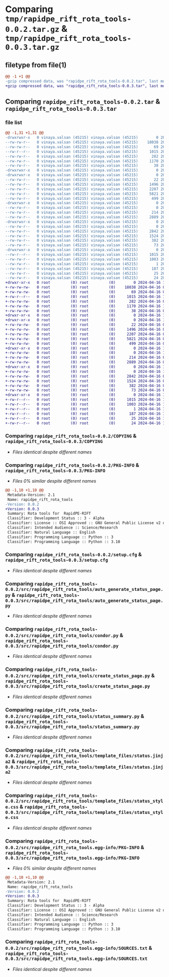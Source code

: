 # Comparing `tmp/rapidpe_rift_rota_tools-0.0.2.tar.gz` & `tmp/rapidpe_rift_rota_tools-0.0.3.tar.gz`

## filetype from file(1)

```diff
@@ -1 +1 @@
-gzip compressed data, was "rapidpe_rift_rota_tools-0.0.2.tar", last modified: Mon Mar 11 21:16:42 2024, max compression
+gzip compressed data, was "rapidpe_rift_rota_tools-0.0.3.tar", last modified: Tue Apr 16 19:28:33 2024, max compression
```

## Comparing `rapidpe_rift_rota_tools-0.0.2.tar` & `rapidpe_rift_rota_tools-0.0.3.tar`

### file list

```diff
@@ -1,31 +1,31 @@
-drwxrwxr-x   0 vinaya.valsan (45215) vinaya.valsan (45215)        0 2024-03-11 21:16:42.064595 rapidpe_rift_rota_tools-0.0.2/
--rw-rw-r--   0 vinaya.valsan (45215) vinaya.valsan (45215)    18038 2024-03-11 18:54:23.000000 rapidpe_rift_rota_tools-0.0.2/COPYING
--rw-rw-r--   0 vinaya.valsan (45215) vinaya.valsan (45215)       69 2024-03-11 00:09:53.000000 rapidpe_rift_rota_tools-0.0.2/MANIFEST.in
--rw-r--r--   0 vinaya.valsan (45215) vinaya.valsan (45215)     1015 2024-03-11 21:16:42.064595 rapidpe_rift_rota_tools-0.0.2/PKG-INFO
--rw-rw-r--   0 vinaya.valsan (45215) vinaya.valsan (45215)      282 2024-03-11 18:54:23.000000 rapidpe_rift_rota_tools-0.0.2/README.md
--rw-rw-r--   0 vinaya.valsan (45215) vinaya.valsan (45215)     1170 2024-03-11 21:16:42.066594 rapidpe_rift_rota_tools-0.0.2/setup.cfg
--rw-rw-r--   0 vinaya.valsan (45215) vinaya.valsan (45215)       38 2024-03-11 00:09:53.000000 rapidpe_rift_rota_tools-0.0.2/setup.py
-drwxrwxr-x   0 vinaya.valsan (45215) vinaya.valsan (45215)        0 2024-03-11 21:16:42.024594 rapidpe_rift_rota_tools-0.0.2/src/
-drwxrwxr-x   0 vinaya.valsan (45215) vinaya.valsan (45215)        0 2024-03-11 21:16:42.042594 rapidpe_rift_rota_tools-0.0.2/src/rapidpe_rift_rota_tools/
--rw-rw-r--   0 vinaya.valsan (45215) vinaya.valsan (45215)       22 2024-03-11 18:54:23.000000 rapidpe_rift_rota_tools-0.0.2/src/rapidpe_rift_rota_tools/__init__.py
--rw-rw-r--   0 vinaya.valsan (45215) vinaya.valsan (45215)     1496 2024-03-11 18:54:23.000000 rapidpe_rift_rota_tools-0.0.2/src/rapidpe_rift_rota_tools/auto_generate_status_page.py
--rw-rw-r--   0 vinaya.valsan (45215) vinaya.valsan (45215)     2207 2024-03-11 18:54:23.000000 rapidpe_rift_rota_tools-0.0.2/src/rapidpe_rift_rota_tools/condor.py
--rw-rw-r--   0 vinaya.valsan (45215) vinaya.valsan (45215)     5821 2024-03-11 18:54:23.000000 rapidpe_rift_rota_tools-0.0.2/src/rapidpe_rift_rota_tools/create_status_page.py
--rw-rw-r--   0 vinaya.valsan (45215) vinaya.valsan (45215)      499 2024-03-11 18:54:23.000000 rapidpe_rift_rota_tools-0.0.2/src/rapidpe_rift_rota_tools/results.py
-drwxrwxr-x   0 vinaya.valsan (45215) vinaya.valsan (45215)        0 2024-03-11 21:16:42.054594 rapidpe_rift_rota_tools-0.0.2/src/rapidpe_rift_rota_tools/static/
--rw-rw-r--   0 vinaya.valsan (45215) vinaya.valsan (45215)        0 2024-03-11 18:54:23.000000 rapidpe_rift_rota_tools-0.0.2/src/rapidpe_rift_rota_tools/static/__init__.py
--rw-rw-r--   0 vinaya.valsan (45215) vinaya.valsan (45215)      214 2024-03-11 18:54:23.000000 rapidpe_rift_rota_tools-0.0.2/src/rapidpe_rift_rota_tools/static/gracedb_dir.json
--rw-rw-r--   0 vinaya.valsan (45215) vinaya.valsan (45215)     2889 2024-03-11 18:54:23.000000 rapidpe_rift_rota_tools-0.0.2/src/rapidpe_rift_rota_tools/status_summary.py
-drwxrwxr-x   0 vinaya.valsan (45215) vinaya.valsan (45215)        0 2024-03-11 21:16:42.060594 rapidpe_rift_rota_tools-0.0.2/src/rapidpe_rift_rota_tools/template_files/
--rw-rw-r--   0 vinaya.valsan (45215) vinaya.valsan (45215)        0 2024-03-11 18:54:23.000000 rapidpe_rift_rota_tools-0.0.2/src/rapidpe_rift_rota_tools/template_files/__init__.py
--rw-rw-r--   0 vinaya.valsan (45215) vinaya.valsan (45215)     2842 2024-03-11 18:54:23.000000 rapidpe_rift_rota_tools-0.0.2/src/rapidpe_rift_rota_tools/template_files/status.jinja2
--rw-rw-r--   0 vinaya.valsan (45215) vinaya.valsan (45215)     1524 2024-03-11 18:54:23.000000 rapidpe_rift_rota_tools-0.0.2/src/rapidpe_rift_rota_tools/template_files/status_style.css
--rw-rw-r--   0 vinaya.valsan (45215) vinaya.valsan (45215)      382 2024-03-11 18:54:23.000000 rapidpe_rift_rota_tools-0.0.2/src/rapidpe_rift_rota_tools/template_files/status_style.js
--rw-rw-r--   0 vinaya.valsan (45215) vinaya.valsan (45215)       73 2024-03-11 18:54:23.000000 rapidpe_rift_rota_tools-0.0.2/src/rapidpe_rift_rota_tools/test_statuspage.py
-drwxrwxr-x   0 vinaya.valsan (45215) vinaya.valsan (45215)        0 2024-03-11 21:16:42.062595 rapidpe_rift_rota_tools-0.0.2/src/rapidpe_rift_rota_tools.egg-info/
--rw-r--r--   0 vinaya.valsan (45215) vinaya.valsan (45215)     1015 2024-03-11 21:16:42.000000 rapidpe_rift_rota_tools-0.0.2/src/rapidpe_rift_rota_tools.egg-info/PKG-INFO
--rw-rw-r--   0 vinaya.valsan (45215) vinaya.valsan (45215)     1003 2024-03-11 21:16:42.000000 rapidpe_rift_rota_tools-0.0.2/src/rapidpe_rift_rota_tools.egg-info/SOURCES.txt
--rw-rw-r--   0 vinaya.valsan (45215) vinaya.valsan (45215)        1 2024-03-11 21:16:42.000000 rapidpe_rift_rota_tools-0.0.2/src/rapidpe_rift_rota_tools.egg-info/dependency_links.txt
--rw-rw-r--   0 vinaya.valsan (45215) vinaya.valsan (45215)      187 2024-03-11 21:16:42.000000 rapidpe_rift_rota_tools-0.0.2/src/rapidpe_rift_rota_tools.egg-info/entry_points.txt
--rw-rw-r--   0 vinaya.valsan (45215) vinaya.valsan (45215)       25 2024-03-11 21:16:42.000000 rapidpe_rift_rota_tools-0.0.2/src/rapidpe_rift_rota_tools.egg-info/requires.txt
--rw-rw-r--   0 vinaya.valsan (45215) vinaya.valsan (45215)       24 2024-03-11 21:16:42.000000 rapidpe_rift_rota_tools-0.0.2/src/rapidpe_rift_rota_tools.egg-info/top_level.txt
+drwxr-xr-x   0 root         (0) root         (0)        0 2024-04-16 19:28:33.598755 rapidpe_rift_rota_tools-0.0.3/
+-rw-rw-rw-   0 root         (0) root         (0)    18038 2024-04-16 00:49:40.000000 rapidpe_rift_rota_tools-0.0.3/COPYING
+-rw-rw-rw-   0 root         (0) root         (0)       69 2024-04-16 00:49:40.000000 rapidpe_rift_rota_tools-0.0.3/MANIFEST.in
+-rw-r--r--   0 root         (0) root         (0)     1015 2024-04-16 19:28:33.598755 rapidpe_rift_rota_tools-0.0.3/PKG-INFO
+-rw-rw-rw-   0 root         (0) root         (0)      282 2024-04-16 00:49:40.000000 rapidpe_rift_rota_tools-0.0.3/README.md
+-rw-rw-rw-   0 root         (0) root         (0)     1170 2024-04-16 19:28:33.598755 rapidpe_rift_rota_tools-0.0.3/setup.cfg
+-rw-rw-rw-   0 root         (0) root         (0)       38 2024-04-16 00:49:40.000000 rapidpe_rift_rota_tools-0.0.3/setup.py
+drwxr-xr-x   0 root         (0) root         (0)        0 2024-04-16 19:28:33.594755 rapidpe_rift_rota_tools-0.0.3/src/
+drwxr-xr-x   0 root         (0) root         (0)        0 2024-04-16 19:28:33.595755 rapidpe_rift_rota_tools-0.0.3/src/rapidpe_rift_rota_tools/
+-rw-rw-rw-   0 root         (0) root         (0)       22 2024-04-16 00:49:40.000000 rapidpe_rift_rota_tools-0.0.3/src/rapidpe_rift_rota_tools/__init__.py
+-rw-rw-rw-   0 root         (0) root         (0)     1496 2024-04-16 00:49:40.000000 rapidpe_rift_rota_tools-0.0.3/src/rapidpe_rift_rota_tools/auto_generate_status_page.py
+-rw-rw-rw-   0 root         (0) root         (0)     2207 2024-04-16 00:49:40.000000 rapidpe_rift_rota_tools-0.0.3/src/rapidpe_rift_rota_tools/condor.py
+-rw-rw-rw-   0 root         (0) root         (0)     5821 2024-04-16 00:49:40.000000 rapidpe_rift_rota_tools-0.0.3/src/rapidpe_rift_rota_tools/create_status_page.py
+-rw-rw-rw-   0 root         (0) root         (0)      499 2024-04-16 00:49:40.000000 rapidpe_rift_rota_tools-0.0.3/src/rapidpe_rift_rota_tools/results.py
+drwxr-xr-x   0 root         (0) root         (0)        0 2024-04-16 19:28:33.597756 rapidpe_rift_rota_tools-0.0.3/src/rapidpe_rift_rota_tools/static/
+-rw-rw-rw-   0 root         (0) root         (0)        0 2024-04-16 19:28:26.000000 rapidpe_rift_rota_tools-0.0.3/src/rapidpe_rift_rota_tools/static/__init__.py
+-rw-rw-rw-   0 root         (0) root         (0)      214 2024-04-16 00:49:40.000000 rapidpe_rift_rota_tools-0.0.3/src/rapidpe_rift_rota_tools/static/gracedb_dir.json
+-rw-rw-rw-   0 root         (0) root         (0)     2889 2024-04-16 00:49:40.000000 rapidpe_rift_rota_tools-0.0.3/src/rapidpe_rift_rota_tools/status_summary.py
+drwxr-xr-x   0 root         (0) root         (0)        0 2024-04-16 19:28:33.597756 rapidpe_rift_rota_tools-0.0.3/src/rapidpe_rift_rota_tools/template_files/
+-rw-rw-rw-   0 root         (0) root         (0)        0 2024-04-16 19:28:26.000000 rapidpe_rift_rota_tools-0.0.3/src/rapidpe_rift_rota_tools/template_files/__init__.py
+-rw-rw-rw-   0 root         (0) root         (0)     2842 2024-04-16 00:49:40.000000 rapidpe_rift_rota_tools-0.0.3/src/rapidpe_rift_rota_tools/template_files/status.jinja2
+-rw-rw-rw-   0 root         (0) root         (0)     1524 2024-04-16 00:49:40.000000 rapidpe_rift_rota_tools-0.0.3/src/rapidpe_rift_rota_tools/template_files/status_style.css
+-rw-rw-rw-   0 root         (0) root         (0)      382 2024-04-16 00:49:40.000000 rapidpe_rift_rota_tools-0.0.3/src/rapidpe_rift_rota_tools/template_files/status_style.js
+-rw-rw-rw-   0 root         (0) root         (0)       73 2024-04-16 00:49:40.000000 rapidpe_rift_rota_tools-0.0.3/src/rapidpe_rift_rota_tools/test_statuspage.py
+drwxr-xr-x   0 root         (0) root         (0)        0 2024-04-16 19:28:33.597756 rapidpe_rift_rota_tools-0.0.3/src/rapidpe_rift_rota_tools.egg-info/
+-rw-r--r--   0 root         (0) root         (0)     1015 2024-04-16 19:28:33.000000 rapidpe_rift_rota_tools-0.0.3/src/rapidpe_rift_rota_tools.egg-info/PKG-INFO
+-rw-r--r--   0 root         (0) root         (0)     1003 2024-04-16 19:28:33.000000 rapidpe_rift_rota_tools-0.0.3/src/rapidpe_rift_rota_tools.egg-info/SOURCES.txt
+-rw-r--r--   0 root         (0) root         (0)        1 2024-04-16 19:28:33.000000 rapidpe_rift_rota_tools-0.0.3/src/rapidpe_rift_rota_tools.egg-info/dependency_links.txt
+-rw-r--r--   0 root         (0) root         (0)      187 2024-04-16 19:28:33.000000 rapidpe_rift_rota_tools-0.0.3/src/rapidpe_rift_rota_tools.egg-info/entry_points.txt
+-rw-r--r--   0 root         (0) root         (0)       25 2024-04-16 19:28:33.000000 rapidpe_rift_rota_tools-0.0.3/src/rapidpe_rift_rota_tools.egg-info/requires.txt
+-rw-r--r--   0 root         (0) root         (0)       24 2024-04-16 19:28:33.000000 rapidpe_rift_rota_tools-0.0.3/src/rapidpe_rift_rota_tools.egg-info/top_level.txt
```

### Comparing `rapidpe_rift_rota_tools-0.0.2/COPYING` & `rapidpe_rift_rota_tools-0.0.3/COPYING`

 * *Files identical despite different names*

### Comparing `rapidpe_rift_rota_tools-0.0.2/PKG-INFO` & `rapidpe_rift_rota_tools-0.0.3/PKG-INFO`

 * *Files 0% similar despite different names*

```diff
@@ -1,10 +1,10 @@
 Metadata-Version: 2.1
 Name: rapidpe_rift_rota_tools
-Version: 0.0.2
+Version: 0.0.3
 Summary: Rota tools for  RapidPE-RIFT
 Classifier: Development Status :: 3 - Alpha
 Classifier: License :: OSI Approved :: GNU General Public License v2 or later (GPLv2+)
 Classifier: Intended Audience :: Science/Research
 Classifier: Natural Language :: English
 Classifier: Programming Language :: Python :: 3
 Classifier: Programming Language :: Python :: 3.10
```

### Comparing `rapidpe_rift_rota_tools-0.0.2/setup.cfg` & `rapidpe_rift_rota_tools-0.0.3/setup.cfg`

 * *Files identical despite different names*

### Comparing `rapidpe_rift_rota_tools-0.0.2/src/rapidpe_rift_rota_tools/auto_generate_status_page.py` & `rapidpe_rift_rota_tools-0.0.3/src/rapidpe_rift_rota_tools/auto_generate_status_page.py`

 * *Files identical despite different names*

### Comparing `rapidpe_rift_rota_tools-0.0.2/src/rapidpe_rift_rota_tools/condor.py` & `rapidpe_rift_rota_tools-0.0.3/src/rapidpe_rift_rota_tools/condor.py`

 * *Files identical despite different names*

### Comparing `rapidpe_rift_rota_tools-0.0.2/src/rapidpe_rift_rota_tools/create_status_page.py` & `rapidpe_rift_rota_tools-0.0.3/src/rapidpe_rift_rota_tools/create_status_page.py`

 * *Files identical despite different names*

### Comparing `rapidpe_rift_rota_tools-0.0.2/src/rapidpe_rift_rota_tools/status_summary.py` & `rapidpe_rift_rota_tools-0.0.3/src/rapidpe_rift_rota_tools/status_summary.py`

 * *Files identical despite different names*

### Comparing `rapidpe_rift_rota_tools-0.0.2/src/rapidpe_rift_rota_tools/template_files/status.jinja2` & `rapidpe_rift_rota_tools-0.0.3/src/rapidpe_rift_rota_tools/template_files/status.jinja2`

 * *Files identical despite different names*

### Comparing `rapidpe_rift_rota_tools-0.0.2/src/rapidpe_rift_rota_tools/template_files/status_style.css` & `rapidpe_rift_rota_tools-0.0.3/src/rapidpe_rift_rota_tools/template_files/status_style.css`

 * *Files identical despite different names*

### Comparing `rapidpe_rift_rota_tools-0.0.2/src/rapidpe_rift_rota_tools.egg-info/PKG-INFO` & `rapidpe_rift_rota_tools-0.0.3/src/rapidpe_rift_rota_tools.egg-info/PKG-INFO`

 * *Files 0% similar despite different names*

```diff
@@ -1,10 +1,10 @@
 Metadata-Version: 2.1
 Name: rapidpe_rift_rota_tools
-Version: 0.0.2
+Version: 0.0.3
 Summary: Rota tools for  RapidPE-RIFT
 Classifier: Development Status :: 3 - Alpha
 Classifier: License :: OSI Approved :: GNU General Public License v2 or later (GPLv2+)
 Classifier: Intended Audience :: Science/Research
 Classifier: Natural Language :: English
 Classifier: Programming Language :: Python :: 3
 Classifier: Programming Language :: Python :: 3.10
```

### Comparing `rapidpe_rift_rota_tools-0.0.2/src/rapidpe_rift_rota_tools.egg-info/SOURCES.txt` & `rapidpe_rift_rota_tools-0.0.3/src/rapidpe_rift_rota_tools.egg-info/SOURCES.txt`

 * *Files identical despite different names*

